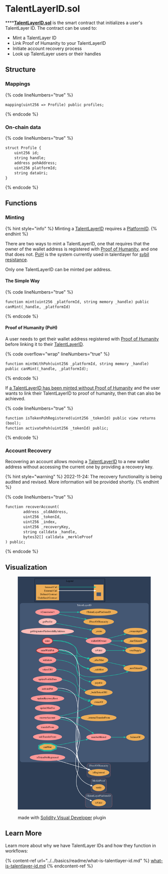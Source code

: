 # TalentLayerID.sol

****[**TalentLayerID.sol**](https://github.com/TalentLayer/talentlayer-id-contracts/blob/main/contracts/TalentLayerID.sol) is the smart contract that initializes a user's TalentLayer ID. The contract can be used to:

* Mint a TalentLayer ID
* Link Proof of Humanity to your TalentLayerID
* Initiate account recovery process
* Look up TalentLayer users or their handles

## Structure

### Mappings

{% code lineNumbers="true" %}
```solidity
mapping(uint256 => Profile) public profiles;
```
{% endcode %}

### On-chain data

{% code lineNumbers="true" %}
```solidity
struct Profile {
    uint256 id;
    string handle;
    address pohAddress;
    uint256 platformId;
    string dataUri; 
}
```
{% endcode %}

## Functions

### Minting

{% hint style="info" %}
Minting a [TalentLayerID](../../basics/readme/what-is-talentlayer-id.md#what-is-a-talentlayerid) requires a [PlatformID](../../basics/elements/platformid.md).&#x20;
{% endhint %}

There are two ways to mint a TalentLayerID, one that requires that the owner of the wallet address is registered with [Proof of Humanity](https://www.proofofhumanity.id/), and one that does not. [PoH](https://www.proofofhumanity.id/) is the system currently used in talentlayer for [sybil resistance](https://en.wikipedia.org/wiki/Sybil\_attack).&#x20;

Only one TalentLayerID can be minted per address.&#x20;

#### The Simple Way

{% code lineNumbers="true" %}
```solidity
function mint(uint256 _platformId, string memory _handle) public canMint(_handle, _platformId)
```
{% endcode %}

#### Proof of Humanity (PoH)

A user needs to get their wallet address registered with [Proof of Humanity](https://www.proofofhumanity.id/) before linking it to their [TalentLayerID](../../basics/readme/what-is-talentlayer-id.md).&#x20;

{% code overflow="wrap" lineNumbers="true" %}
```solidity
function mintWithPoh(uint256 _platformId, string memory _handle) public canMint(_handle, _platformId);
```
{% endcode %}

If [a TalentLayerID has been minted without Proof of Humanity](talentlayerid.sol.md#the-simple-way) and the user wants to link their TalentLayerID to proof of humanity, then that can also be achieved.

{% code lineNumbers="true" %}
```solidity
function isTokenPohRegistered(uint256 _tokenId) public view returns (bool);
function activatePoh(uint256 _tokenId) public;
```
{% endcode %}

### Account Recovery

Recovering an account allows moving a [TalentLayerID](../../basics/readme/what-is-talentlayer-id.md) to a new wallet address without accessing the current one by providing a recovery key.&#x20;

{% hint style="warning" %}
2022-11-24: The recovery functionality is being audited and revised. More information will be provided shortly.
{% endhint %}

{% code lineNumbers="true" %}
```solidity
function recoverAccount(
        address _oldAddress,
        uint256 _tokenId,
        uint256 _index,
        uint256 _recoveryKey,
        string calldata _handle,
        bytes32[] calldata _merkleProof
) public;
```
{% endcode %}

## Visualization

<figure><img src="../../.gitbook/assets/TalentLayerId.png" alt=""><figcaption><p>made with <a href="https://marketplace.visualstudio.com/items?itemName=tintinweb.solidity-visual-auditor">Solidity Visual Developer</a> plugin</p></figcaption></figure>

## Learn More

Learn more about why we have TalentLayer IDs and how they function in workflows:&#x20;

{% content-ref url="../../basics/readme/what-is-talentlayer-id.md" %}
[what-is-talentlayer-id.md](../../basics/readme/what-is-talentlayer-id.md)
{% endcontent-ref %}
